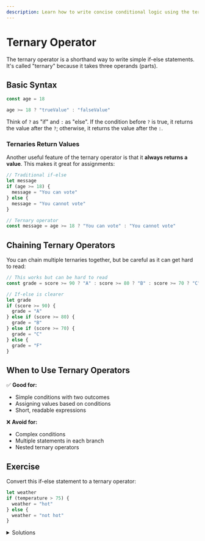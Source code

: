 ```yaml
---
description: Learn how to write concise conditional logic using the ternary operator for simple if-else scenarios.
---
```


# Ternary Operator

The ternary operator is a shorthand way to write simple if-else statements. It's called "ternary" because it takes three operands (parts).

## Basic Syntax

```javascript
const age = 18

age >= 18 ? "trueValue" : "falseValue"
```

Think of `?` as "if" and `:` as "else". If the condition before `?` is true, it returns the value after the `?`; otherwise, it returns the value after the `:`.

### Ternaries Return Values

Another useful feature of the ternary operator is that it **always returns a value**. This makes it great for assignments:

```javascript
// Traditional if-else
let message
if (age >= 18) {
  message = "You can vote"
} else {
  message = "You cannot vote"
}
```

```javascript
// Ternary operator
const message = age >= 18 ? "You can vote" : "You cannot vote"
```

## Chaining Ternary Operators

You can chain multiple ternaries together, but be careful as it can get hard to read:

```javascript
// This works but can be hard to read
const grade = score >= 90 ? "A" : score >= 80 ? "B" : score >= 70 ? "C" : "F"

// If-else is clearer
let grade
if (score >= 90) {
  grade = "A"
} else if (score >= 80) {
  grade = "B"
} else if (score >= 70) {
  grade = "C"
} else {
  grade = "F"
}
```

## When to Use Ternary Operators

✅ **Good for:**

- Simple conditions with two outcomes
- Assigning values based on conditions
- Short, readable expressions

❌ **Avoid for:**

- Complex conditions
- Multiple statements in each branch
- Nested ternary operators

## Exercise

Convert this if-else statement to a ternary operator:

```javascript
let weather
if (temperature > 75) {
  weather = "hot"
} else {
  weather = "not hot"
}
```

<details>
<summary>Solutions</summary>

```javascript
const weather = temperature > 75 ? "hot" : "not hot"
```

</details>
